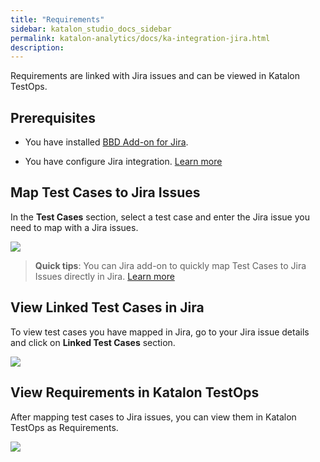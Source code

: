 ```yaml
---
title: "Requirements" 
sidebar: katalon_studio_docs_sidebar
permalink: katalon-analytics/docs/ka-integration-jira.html 
description: 
---
```

Requirements are linked with Jira issues and can be viewed in Katalon TestOps.

## Prerequisites

- You have installed [BBD Add-on for Jira](https://marketplace.atlassian.com/apps/1217501/katalon-bdd-test-automation-for-jira?hosting=cloud&tab=overview).

- You have configure Jira integration. [Learn more](https://docs.katalon.com/katalon-analytics/docs/kt-jira-config.html)

## Map Test Cases to Jira Issues

In the **Test Cases** section, select a test case and enter the Jira issue you need to map with a Jira issues.

<img src="https://github.com/katalon-studio/docs-images/raw/master/katalon-analytics/docs/ka-integration-jira/requirements-testops.png" width="" height="">

> **Quick tips**: You can Jira add-on to quickly map Test Cases to Jira Issues directly in Jira. [Learn more](https://docs.katalon.com/katalon-analytics/docs/kt-jira-issue.html)


## View Linked Test Cases in Jira

To view test cases you have mapped in Jira, go to your Jira issue details and click on **Linked Test Cases** section.

<img src="https://github.com/katalon-studio/docs-images/raw/master/katalon-analytics/docs/ka-integration-jira/linked-test-case.png" width="" height="">

## View Requirements in Katalon TestOps

After mapping test cases to Jira issues, you can view them in Katalon TestOps as Requirements.

<img src="https://github.com/katalon-studio/docs-images/raw/master/katalon-analytics/docs/ka-integration-jira/requirements.png" width="" height="">

